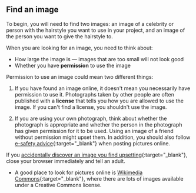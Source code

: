 ## Find an image

To begin, you will need to find two images: an image of a celebrity or person with the hairstyle you want to use in your project, and an image of the person you want to give the hairstyle to.

When you are looking for an image, you need to think about:

- How large the image is — images that are too small will not look good
- Whether you have **permission** to use the image

Permission to use an image could mean two different things:

1) If you have found an image online, it doesn't mean you necessarily have permission to use it. Photographs taken by other people are often published with a **license** that tells you how you are allowed to use the image. If you can't find a license, you shouldn't use the image.

2) If you are using your own photograph, think about whether the photograph is appropriate and whether the person in the photograph has given permission for it to be used. Using an image of a friend without permission might upset them. In addition, you should also follow [e-safety advice](https://www.thinkuknow.co.uk/11_13/Need-advice/Posting-pictures-and-videos/){:target="_blank"} when posting pictures online.

If you [accidentally discover an image you find upsetting](https://www.thinkuknow.co.uk/11_13/Need-advice/Things-you-see-online/){:target="_blank"}, close your browser immediately and tell an adult.

+ A good place to look for pictures online is [Wikimedia Commons](https://commons.wikimedia.org/wiki/Main_Page){:target="_blank"}, where there are lots of images available under a Creative Commons license.  
